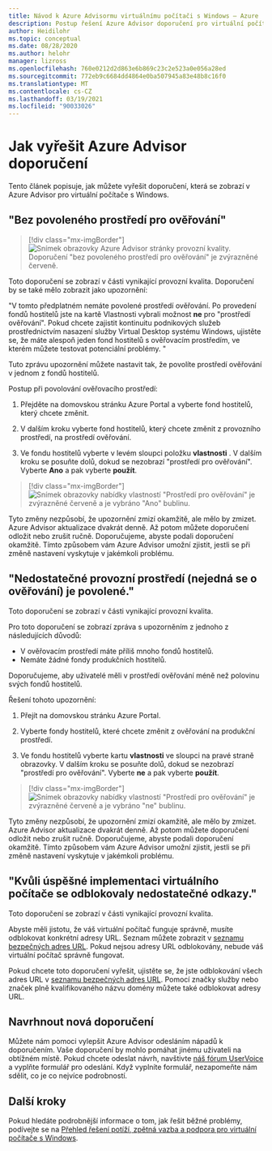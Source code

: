 ```yaml
---
title: Návod k Azure Advisormu virtuálnímu počítači s Windows – Azure
description: Postup řešení Azure Advisor doporučení pro virtuální počítače s Windows
author: Heidilohr
ms.topic: conceptual
ms.date: 08/28/2020
ms.author: helohr
manager: lizross
ms.openlocfilehash: 760e0212d2d863e6b869c23c2e523a0e056a28ed
ms.sourcegitcommit: 772eb9c6684dd4864e0ba507945a83e48b8c16f0
ms.translationtype: MT
ms.contentlocale: cs-CZ
ms.lasthandoff: 03/19/2021
ms.locfileid: "90033026"
---
```

# <a name="how-to-resolve-azure-advisor-recommendations"></a>Jak vyřešit Azure Advisor doporučení

Tento článek popisuje, jak můžete vyřešit doporučení, která se zobrazí v Azure Advisor pro virtuální počítače s Windows.

## <a name="no-validation-environment-enabled"></a>"Bez povoleného prostředí pro ověřování"

>[!div class="mx-imgBorder"]
>![Snímek obrazovky Azure Advisor stránky provozní kvality. Doporučení "bez povoleného prostředí pro ověřování" je zvýrazněné červeně.](media/no-validation-environment.png)

Toto doporučení se zobrazí v části vynikající provozní kvalita. Doporučení by se také mělo zobrazit jako upozornění:

"V tomto předplatném nemáte povolené prostředí ověřování. Po provedení fondů hostitelů jste na kartě Vlastnosti vybrali možnost **ne** pro "prostředí ověřování". Pokud chcete zajistit kontinuitu podnikových služeb prostřednictvím nasazení služby Virtual Desktop systému Windows, ujistěte se, že máte alespoň jeden fond hostitelů s ověřovacím prostředím, ve kterém můžete testovat potenciální problémy. "

Tuto zprávu upozornění můžete nastavit tak, že povolíte prostředí ověřování v jednom z fondů hostitelů.

Postup při povolování ověřovacího prostředí:

1. Přejděte na domovskou stránku Azure Portal a vyberte fond hostitelů, který chcete změnit.

2. V dalším kroku vyberte fond hostitelů, který chcete změnit z provozního prostředí, na prostředí ověřování.

3. Ve fondu hostitelů vyberte v levém sloupci položku **vlastnosti** . V dalším kroku se posuňte dolů, dokud se nezobrazí "prostředí pro ověřování". Vyberte **Ano** a pak vyberte **použít**.

>[!div class="mx-imgBorder"]
>![Snímek obrazovky nabídky vlastností "Prostředí pro ověřování" je zvýrazněné červeně a je vybráno "Ano" bublinu.](media/validation-yes.png)

Tyto změny nezpůsobí, že upozornění zmizí okamžitě, ale mělo by zmizet. Azure Advisor aktualizace dvakrát denně. Až potom můžete doporučení odložit nebo zrušit ručně. Doporučujeme, abyste podali doporučení okamžitě. Tímto způsobem vám Azure Advisor umožní zjistit, jestli se při změně nastavení vyskytuje v jakémkoli problému.

## <a name="not-enough-production-non-validation-environments-enabled"></a>"Nedostatečné provozní prostředí (nejedná se o ověřování) je povolené."

Toto doporučení se zobrazí v části vynikající provozní kvalita.

Pro toto doporučení se zobrazí zpráva s upozorněním z jednoho z následujících důvodů:

- V ověřovacím prostředí máte příliš mnoho fondů hostitelů.
- Nemáte žádné fondy produkčních hostitelů.

Doporučujeme, aby uživatelé měli v prostředí ověřování méně než polovinu svých fondů hostitelů.

Řešení tohoto upozornění:

1. Přejít na domovskou stránku Azure Portal.

2. Vyberte fondy hostitelů, které chcete změnit z ověřování na produkční prostředí.

3. Ve fondu hostitelů vyberte kartu **vlastnosti** ve sloupci na pravé straně obrazovky. V dalším kroku se posuňte dolů, dokud se nezobrazí "prostředí pro ověřování". Vyberte **ne** a pak vyberte **použít**.

>[!div class="mx-imgBorder"]
>![Snímek obrazovky nabídky vlastností "Prostředí pro ověřování" je zvýrazněné červeně a je vybráno "ne" bublinu.](media/validation-no.png)

Tyto změny nezpůsobí, že upozornění zmizí okamžitě, ale mělo by zmizet. Azure Advisor aktualizace dvakrát denně. Až potom můžete doporučení odložit nebo zrušit ručně. Doporučujeme, abyste podali doporučení okamžitě. Tímto způsobem vám Azure Advisor umožní zjistit, jestli se při změně nastavení vyskytuje v jakémkoli problému.

## <a name="not-enough-links-are-unblocked-to-successfully-implement-your-vm"></a>"Kvůli úspěšné implementaci virtuálního počítače se odblokovaly nedostatečné odkazy."

Toto doporučení se zobrazí v části vynikající provozní kvalita.

Abyste měli jistotu, že váš virtuální počítač funguje správně, musíte odblokovat konkrétní adresy URL. Seznam můžete zobrazit v [seznamu bezpečných adres URL](safe-url-list.md). Pokud nejsou adresy URL odblokovány, nebude váš virtuální počítač správně fungovat.

Pokud chcete toto doporučení vyřešit, ujistěte se, že jste odblokování všech adres URL v [seznamu bezpečných adres URL](safe-url-list.md). Pomocí značky služby nebo značek plně kvalifikovaného názvu domény můžete také odblokovat adresy URL.

## <a name="propose-new-recommendations"></a>Navrhnout nová doporučení

Můžete nám pomoci vylepšit Azure Advisor odesláním nápadů k doporučením. Vaše doporučení by mohlo pomáhat jinému uživateli na obtížném místě. Pokud chcete odeslat návrh, navštivte [náš fórum UserVoice](https://windowsvirtualdesktop.uservoice.com/forums/930847-azure-advisor-recommendations) a vyplňte formulář pro odeslání. Když vyplníte formulář, nezapomeňte nám sdělit, co je co nejvíce podrobností.

## <a name="next-steps"></a>Další kroky

Pokud hledáte podrobnější informace o tom, jak řešit běžné problémy, podívejte se na [Přehled řešení potíží, zpětná vazba a podpora pro virtuální počítače s Windows](troubleshoot-set-up-overview.md).
